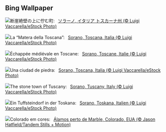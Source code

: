 ## Bing Wallpaper
![](https://www.bing.com/th?id=OHR.SoranoItaly_JA-JP6459075522_UHD.jpg&w=1000)断崖絶壁の上に佇む町:&nbsp;&ensp;[ソラーノ, イタリア トスカーナ州 (© Luigi Vaccarella/eStock Photo)](https://www.bing.com/th?id=OHR.SoranoItaly_JA-JP6459075522_UHD.jpg)
<br><br/>
![](https://www.bing.com/th?id=OHR.SoranoItaly_IT-IT6958617726_UHD.jpg&w=1000)La “Matera della Toscana”:&nbsp;&ensp;[Sorano, Toscana, Italia (© Luigi Vaccarella/eStock Photo)](https://www.bing.com/th?id=OHR.SoranoItaly_IT-IT6958617726_UHD.jpg)
<br><br/>
![](https://www.bing.com/th?id=OHR.SoranoItaly_FR-FR2493523171_UHD.jpg&w=1000)Échappée médiévale en Toscane:&nbsp;&ensp;[Sorano, Toscane, Italie (© Luigi Vaccarella/eStock Photo)](https://www.bing.com/th?id=OHR.SoranoItaly_FR-FR2493523171_UHD.jpg)
<br><br/>
![](https://www.bing.com/th?id=OHR.SoranoItaly_ES-ES4580008999_UHD.jpg&w=1000)Una ciudad de piedra:&nbsp;&ensp;[Sorano, Toscana, Italia (© Luigi Vaccarella/eStock Photo)](https://www.bing.com/th?id=OHR.SoranoItaly_ES-ES4580008999_UHD.jpg)
<br><br/>
![](https://www.bing.com/th?id=OHR.SoranoItaly_EN-GB9382216757_UHD.jpg&w=1000)The stone town of Tuscany:&nbsp;&ensp;[Sorano, Tuscany, Italy (© Luigi Vaccarella/eStock Photo)](https://www.bing.com/th?id=OHR.SoranoItaly_EN-GB9382216757_UHD.jpg)
<br><br/>
![](https://www.bing.com/th?id=OHR.SoranoItaly_DE-DE6035116338_UHD.jpg&w=1000)Ein Tuffsteindorf in der Toskana:&nbsp;&ensp;[Sorano, Toskana, Italien (© Luigi Vaccarella/eStock Photo)](https://www.bing.com/th?id=OHR.SoranoItaly_DE-DE6035116338_UHD.jpg)
<br><br/>
![](https://www.bing.com/th?id=OHR.AspensColorado_PT-BR8036769299_UHD.jpg&w=1000)Colorado em cores:&nbsp;&ensp;[Álamos perto de Marble, Colorado, EUA (© Jason Hatfield/Tandem Stills + Motion)](https://www.bing.com/th?id=OHR.AspensColorado_PT-BR8036769299_UHD.jpg)
<br><br/>
